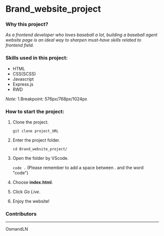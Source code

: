 # Brand_website_project

### Why this project?

_As a frontend developer who loves baseball a lot,
building a baseball agent website page is an ideal way to sharpen must-have skills related to frontend field._

### Skills used in this project:

- HTML
- CSS(SCSS)
- Javascript
- Express.js
- RWD

_Note:_
1.Breakpoint: 576px/768px/1024px

### How to start the project:

1. Clone the project.

   `git clone project_URL`

2. Enter the project folder.

   `cd Brand_website_project/`

3. Open the folder by VScode.

   `code .` (Please remember to add a space between . and the word "code")

4. Choose **index.html**.
5. Click _Go Live_.
6. Enjoy the website!

### Contributors

---

OsmandLN
